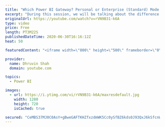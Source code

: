 ```yaml
---
title: "Which Power BI Gateway? Personal or Enterprise (Standard) Mode - Check the Difference"
excerpt: "During this session, we will be talking about the difference between Personal Mode Vs Standard Mode Data Gateway in Power BI. Power BI provides two types of Gateway. Personal Mode and Enterprise or Standard Mode. We always have a question in our mind, which one we need to use in which scenario. This"
originalUrl: https://youtube.com/watch?v=rVN9B31-k6A
type: video
price: Free
length: PT3M22S
publishedDateTime: 2020-06-30T16:16:12Z
heat: 50

featuredContent: "<iframe width=\"800\" height=\"500\" frameborder=\"0\" src=\"https://www.youtube.com/embed/rVN9B31-k6A\" allow=\"accelerometer; autoplay; encrypted-media; gyroscope; picture-in-picture\" allowfullscreen></iframe>"

provider:
  name: Dhruvin Shah
  domain: youtube.com

topics:
  - Power BI

images:
  - url: https://i.ytimg.com/vi/rVN9B31-k6A/maxresdefault.jpg
    width: 1280
    height: 720
    isCached: true

secured: "CeMBS37MJ0C0AsY+gBweGAFTKHZfxzdmWK5Cc0ySfBZ6kds0J93QxJ6kSfcnWgHnRSbOM5ppZf4zy0n4wOQPMYHBqNkpaAYxjFtNrGka+z/nrsqLZc5mAtPon1O23SgCyKPK25Zc1oOiO1Irp5ClyAf/miyOd/Z2fcElJnCHtq7IUllWUA2QFyr2WQtZDlY9N6AKKzUQA8XRvH3B+ibCwN/Eev3XInvx4SVTUn39UNbqX0oMDbH9WN+UcYi74CR+ALKW9E9ZUtuED8YzJivWYUebOSlEWzZNFHdP+/i3W75lnf9j/xPVYE14qL0gUzMHQSilax4flb3alrcJZd+putOIhywvxgIuZFQ4Td2cJOx808leMbQIjpDdOW4lpB9zO521TDxqKzV7OrG/z9E3bOQbVap9S6bvneAiiY0Nkc4=;tou0Sj0HQ53nbq7sYKrENA=="
---
```


